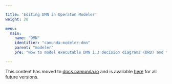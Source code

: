 ```yaml
---

title: 'Editing DMN in Operaton Modeler'
weight: 20

menu:
  main:
    name: "DMN"
    identifier: "camunda-modeler-dmn"
    parent: "modeler"
    pre: "How to model executable DMN 1.3 decision diagrams (DRD) and tables."

---
```


This content has moved to [docs.camunda.io](https://docs.camunda.io/) and is available [here](https://docs.camunda.io/docs/components/modeler/dmn/camunda-modeler-dmn/) for all future versions.